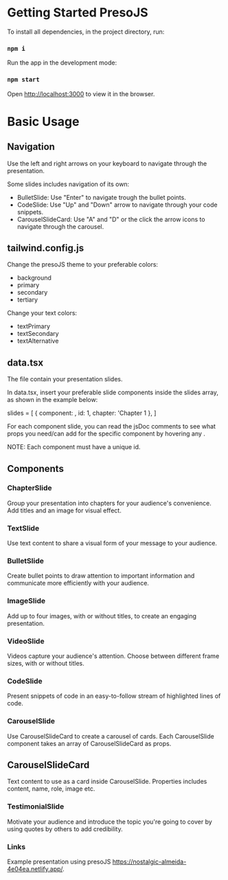 # Getting Started PresoJS

To install all dependencies, in the project directory, run:

### `npm i`

Run the app in the development mode:

### `npm start`

Open [http://localhost:3000](http://localhost:3000) to view it in the browser.

# Basic Usage

## Navigation

Use the left and right arrows on your keyboard to navigate through the presentation.

Some slides includes navigation of its own:
- BulletSlide: Use "Enter" to navigate trough the bullet points.
- CodeSlide: Use "Up" and "Down" arrow to navigate through your code snippets. 
- CarouselSlideCard: Use "A" and "D" or the click the arrow icons to navigate through the carousel.

## tailwind.config.js

Change the presoJS theme to your preferable colors:

- background
- primary
- secondary
- tertiary

Change your text colors:

- textPrimary
- textSecondary
- textAlternative

## data.tsx

The file contain your presentation slides.

In data.tsx, insert your preferable slide components inside the slides array, as shown in the example below:

slides = [
{
component: <ExampleSlide />,
id: 1,
chapter: 'Chapter 1
},
]

For each component slide, you can read the jsDoc comments to see what props you need/can add for the specific component by hovering any <ExampleSlide>.

NOTE: Each component must have a unique id.

## Components

### ChapterSlide

Group your presentation into chapters for your audience's convenience. Add titles and an image for visual effect.

### TextSlide

Use text content to share a visual form of your message to your audience.

### BulletSlide

Create bullet points to draw attention to important information and communicate more efficiently with your audience.

### ImageSlide

Add up to four images, with or without titles, to create an engaging presentation.

### VideoSlide

Videos capture your audience's attention. Choose between different frame sizes, with or without titles.

### CodeSlide

Present snippets of code in an easy-to-follow stream of highlighted lines of code.

### CarouselSlide

Use CarouselSlideCard to create a carousel of cards. Each CarouselSlide component takes an array of CarouselSlideCard as props. 

## CarouselSlideCard

Text content to use as a card inside CarouselSlide. Properties includes content, name, role, image etc. 

### TestimonialSlide

Motivate your audience and introduce the topic you're going to cover by using quotes by others to add credibility.

### Links
  
Example presentation using presoJS https://nostalgic-almeida-4e04ea.netlify.app/.
  
